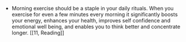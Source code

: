 -  Morning exercise should be a staple in your daily rituals. When you exercise for even a few minutes every morning it significantly boosts your energy, enhances your health, improves self confidence and emotional well being, and enables you to think better and concentrate longer.
[[11, Reading]]